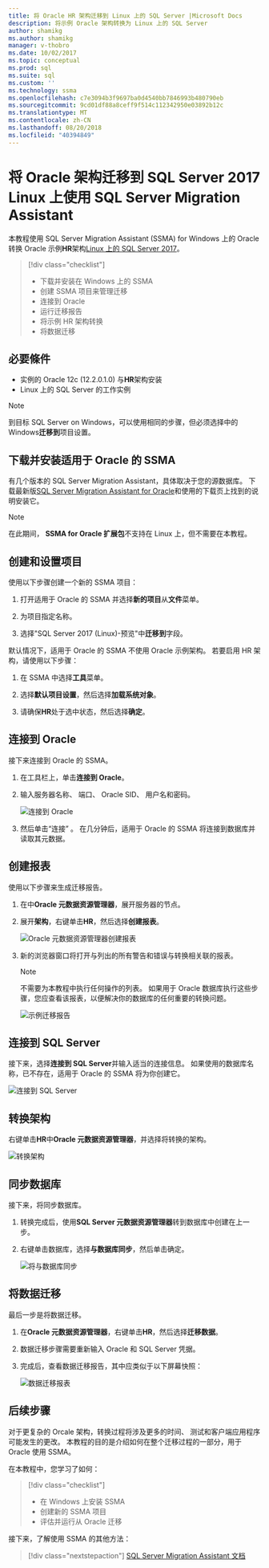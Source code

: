 ```yaml
---
title: 将 Oracle HR 架构迁移到 Linux 上的 SQL Server |Microsoft Docs
description: 将示例 Oracle 架构转换为 Linux 上的 SQL Server
author: shamikg
ms.author: shamikg
manager: v-thobro
ms.date: 10/02/2017
ms.topic: conceptual
ms.prod: sql
ms.suite: sql
ms.custom: ''
ms.technology: ssma
ms.openlocfilehash: c7e3094b3f9697ba0d4540bb7846993b480790eb
ms.sourcegitcommit: 9cd01df88a8ceff9f514c112342950e03892b12c
ms.translationtype: MT
ms.contentlocale: zh-CN
ms.lasthandoff: 08/20/2018
ms.locfileid: "40394849"
---
```

# <a name="migrate-an-oracle-schema-to-sql-server-2017-on-linux-with-the-sql-server-migration-assistant"></a>将 Oracle 架构迁移到 SQL Server 2017 Linux 上使用 SQL Server Migration Assistant

本教程使用 SQL Server Migration Assistant (SSMA) for Windows 上的 Oracle 转换 Oracle 示例**HR**架构[Linux 上的 SQL Server 2017](../../linux/sql-server-linux-overview.md)。

> [!div class="checklist"]
> * 下载并安装在 Windows 上的 SSMA
> * 创建 SSMA 项目来管理迁移
> * 连接到 Oracle
> * 运行迁移报告
> * 将示例 HR 架构转换
> * 将数据迁移

## <a name="prerequisites"></a>必要條件

- 实例的 Oracle 12c (12.2.0.1.0) 与**HR**架构安装
- Linux 上的 SQL Server 的工作实例

> [!NOTE]
> 到目标 SQL Server on Windows，可以使用相同的步骤，但必须选择中的 Windows**迁移到**项目设置。

## <a name="download-and-install-ssma-for-oracle"></a>下载并安装适用于 Oracle 的 SSMA

有几个版本的 SQL Server Migration Assistant，具体取决于您的源数据库。  下载最新版[SQL Server Migration Assistant for Oracle](http://aka.ms/ssmafororacle)和使用的下载页上找到的说明安装它。

> [!NOTE]
> 在此期间， **SSMA for Oracle 扩展包**不支持在 Linux 上，但不需要在本教程。

## <a name="create-and-set-up-project"></a>创建和设置项目

使用以下步骤创建一个新的 SSMA 项目：

1. 打开适用于 Oracle 的 SSMA 并选择**新的项目**从**文件**菜单。

1. 为项目指定名称。

1. 选择"SQL Server 2017 (Linux)-预览"中**迁移到**字段。

默认情况下，适用于 Oracle 的 SSMA 不使用 Oracle 示例架构。 若要启用 HR 架构，请使用以下步骤：

1. 在 SSMA 中选择**工具**菜单。

1. 选择**默认项目设置**，然后选择**加载系统对象**。

1. 请确保**HR**处于选中状态，然后选择**确定**。

## <a name="connect-to-oracle"></a>连接到 Oracle

接下来连接到 Oracle 的 SSMA。

1. 在工具栏上，单击**连接到 Oracle**。

1. 输入服务器名称、 端口、 Oracle SID、 用户名和密码。

   ![连接到 Oracle](./media/sql-server-linux-convert-from-oracle/ConnectToOracle.png)

1. 然后单击“连接” 。 在几分钟后，适用于 Oracle 的 SSMA 将连接到数据库并读取其元数据。

## <a name="create-a-report"></a>创建报表

使用以下步骤来生成迁移报告。

1. 在中**Oracle 元数据资源管理器**，展开服务器的节点。

1. 展开**架构**，右键单击**HR**，然后选择**创建报表**。

   ![Oracle 元数据资源管理器创建报表](./media/sql-server-linux-convert-from-oracle/CreateReport.png)

1. 新的浏览器窗口将打开与列出的所有警告和错误与转换相关联的报表。

   > [!NOTE]
   > 不需要为本教程中执行任何操作的列表。 如果用于 Oracle 数据库执行这些步骤，您应查看该报表，以便解决你的数据库的任何重要的转换问题。

   ![示例迁移报告](./media/sql-server-linux-convert-from-oracle/SSMAReport.png)

## <a name="connect-to-sql-server"></a>连接到 SQL Server

接下来，选择**连接到 SQL Server**并输入适当的连接信息。  如果使用的数据库名称，已不存在，适用于 Oracle 的 SSMA 将为你创建它。

![连接到 SQL Server](./media/sql-server-linux-convert-from-oracle/ConnectToSQLServer.png)

## <a name="convert-schema"></a>转换架构

右键单击**HR**中**Oracle 元数据资源管理器**，并选择将转换的架构。

![转换架构](./media/sql-server-linux-convert-from-oracle/ConvertSchema.png)

## <a name="synchronize-database"></a>同步数据库

接下来，将同步数据库。

1. 转换完成后，使用**SQL Server 元数据资源管理器**转到数据库中创建在上一步。

1. 右键单击数据库，选择**与数据库同步**，然后单击确定。

   ![将与数据库同步](./media/sql-server-linux-convert-from-oracle/SynchronizeWithDatabase.png)

## <a name="migrate-data"></a>将数据迁移

最后一步是将数据迁移。

1. 在**Oracle 元数据资源管理器**，右键单击**HR**，然后选择**迁移数据**。

1. 数据迁移步骤需要重新输入 Oracle 和 SQL Server 凭据。

1. 完成后，查看数据迁移报告，其中应类似于以下屏幕快照：

   ![数据迁移报表](./media/sql-server-linux-convert-from-oracle/DataMigrationReport.png)

## <a name="next-steps"></a>后续步骤

对于更复杂的 Orcale 架构，转换过程将涉及更多的时间、 测试和客户端应用程序可能发生的更改。 本教程的目的是介绍如何在整个迁移过程的一部分，用于 Oracle 使用 SSMA。

在本教程中，您学习了如何：
> [!div class="checklist"]
> * 在 Windows 上安装 SSMA
> * 创建新的 SSMA 项目
> * 评估并运行从 Oracle 迁移

接下来，了解使用 SSMA 的其他方法：

> [!div class="nextstepaction"]
>[SQL Server Migration Assistant 文档](../sql-server-migration-assistant.md)
